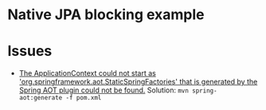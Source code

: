 # Native JPA blocking example


# Issues
* [The ApplicationContext could not start as 'org.springframework.aot.StaticSpringFactories' that is generated by the Spring AOT plugin could not be found.](https://stackoverflow.com/questions/66722787/spring-native-0-9-1-snapshot-fails-to-start-in-idea) Solution: `mvn spring-aot:generate -f pom.xml`